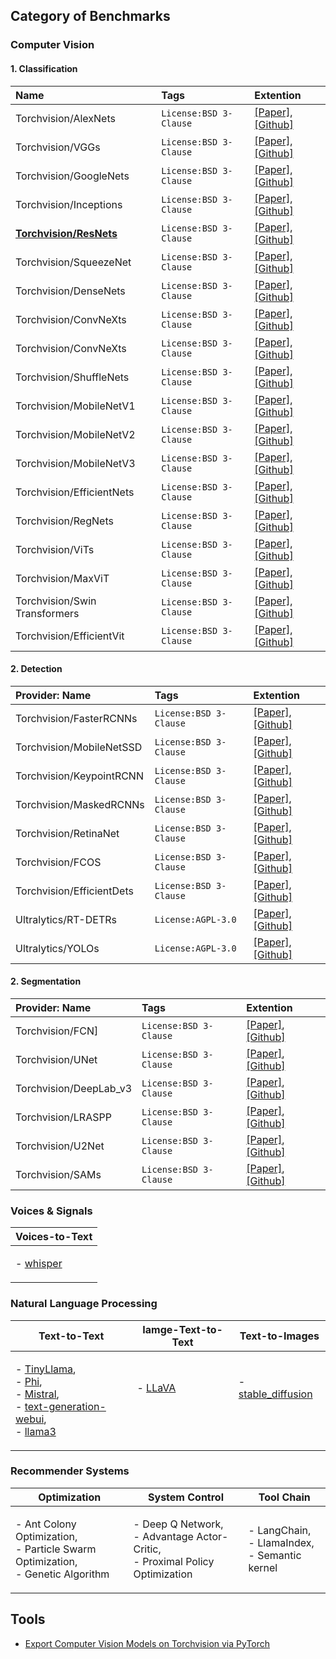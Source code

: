 ## Category of Benchmarks
### Computer Vision
#### 1. Classification
  | Name                        | Tags          | Extention     |
  | :-------------------------- | :------------ | :------------ | 
  | Torchvision/AlexNets          | `License:BSD 3-Clause` | [[Paper]](https://papers.nips.cc/paper_files/paper/2012/hash/c399862d3b9d6b76c8436e924a68c45b-Abstract.html), [[Github]](https://github.com/pytorch/vision) |
  | Torchvision/VGGs              | `License:BSD 3-Clause` | [[Paper]](https://arxiv.org/abs/1409.1556), [[Github]](https://github.com/pytorch/vision) |
  | Torchvision/GoogleNets        | `License:BSD 3-Clause` | [[Paper]](https://arxiv.org/abs/1409.4842), [[Github]](https://github.com/pytorch/vision) |
  | Torchvision/Inceptions        | `License:BSD 3-Clause` | [[Paper]](https://arxiv.org/abs/1512.00567), [[Github]](https://github.com/pytorch/vision) |
  | [**Torchvision/ResNets**](https://github.com/R300-AI/ITRI-AI-Hub/tree/main/Model-Zoo/Classification/ResNets)           | `License:BSD 3-Clause` | [[Paper]](https://arxiv.org/abs/1512.03385), [[Github]](https://github.com/pytorch/vision) |
  | Torchvision/SqueezeNet        | `License:BSD 3-Clause` | [[Paper]](https://arxiv.org/abs/1602.07360), [[Github]](https://github.com/pytorch/vision) |
  | Torchvision/DenseNets         | `License:BSD 3-Clause` | [[Paper]](https://arxiv.org/abs/1608.06993), [[Github]](https://github.com/pytorch/vision) |
  | Torchvision/ConvNeXts         | `License:BSD 3-Clause` | [[Paper]](https://arxiv.org/abs/1611.05431), [[Github]](https://github.com/pytorch/vision) |
  | Torchvision/ConvNeXts         | `License:BSD 3-Clause` | [[Paper]](https://arxiv.org/abs/1807.11626), [[Github]](https://github.com/pytorch/vision) |
  | Torchvision/ShuffleNets       | `License:BSD 3-Clause` | [[Paper]](https://arxiv.org/abs/1807.11164), [[Github]](https://github.com/pytorch/vision) |
  | Torchvision/MobileNetV1       | `License:BSD 3-Clause` | [[Paper]](https://arxiv.org/abs/1704.04861), [[Github]](https://github.com/pytorch/vision) |
  | Torchvision/MobileNetV2       | `License:BSD 3-Clause` | [[Paper]](https://arxiv.org/abs/1801.04381), [[Github]](https://github.com/pytorch/vision) |
  | Torchvision/MobileNetV3       | `License:BSD 3-Clause` | [[Paper]](https://arxiv.org/abs/1905.02244), [[Github]](https://github.com/pytorch/vision) |
  | Torchvision/EfficientNets     | `License:BSD 3-Clause` | [[Paper]](https://arxiv.org/abs/1905.11946), [[Github]](https://github.com/pytorch/vision) |
  | Torchvision/RegNets           | `License:BSD 3-Clause` | [[Paper]](https://arxiv.org/abs/2003.13678), [[Github]](https://github.com/pytorch/vision) |
  | Torchvision/ViTs              | `License:BSD 3-Clause` | [[Paper]](https://arxiv.org/abs/2010.11929), [[Github]](https://github.com/pytorch/vision) |
  | Torchvision/MaxViT            | `License:BSD 3-Clause` | [[Paper]](https://arxiv.org/abs/2204.01697), [[Github]](https://github.com/pytorch/vision) |
  | Torchvision/Swin Transformers | `License:BSD 3-Clause` | [[Paper]](https://arxiv.org/abs/2103.14030), [[Github]](https://github.com/pytorch/vision) |
  | Torchvision/EfficientVit      | `License:BSD 3-Clause` | [[Paper]](https://arxiv.org/abs/2205.14756), [[Github]](https://github.com/pytorch/vision) |
#### 2. Detection
  | Provider: Name              | Tags          | Extention     |
  | :-------------------------- | :------------ | :------------ | 
  | Torchvision/FasterRCNNs     | `License:BSD 3-Clause` | [[Paper]](https://arxiv.org/abs/1506.01497), [[Github]](https://github.com/pytorch/vision)|
  | Torchvision/MobileNetSSD    | `License:BSD 3-Clause` | [[Paper]](https://arxiv.org/abs/1512.02325), [[Github]](https://github.com/pytorch/vision)|
  | Torchvision/KeypointRCNN    | `License:BSD 3-Clause` | [[Paper]](https://arxiv.org/abs/1603.00502), [[Github]](https://github.com/pytorch/vision)|
  | Torchvision/MaskedRCNNs     | `License:BSD 3-Clause` | [[Paper]](https://arxiv.org/abs/1703.06870), [[Github]](https://github.com/pytorch/vision)|
  | Torchvision/RetinaNet       | `License:BSD 3-Clause` | [[Paper]](https://arxiv.org/abs/1708.02002), [[Github]](https://github.com/pytorch/vision)|
  | Torchvision/FCOS            | `License:BSD 3-Clause` | [[Paper]](https://arxiv.org/abs/1904.01355), [[Github]](https://github.com/pytorch/vision)|
  | Torchvision/EfficientDets   | `License:BSD 3-Clause` | [[Paper]](https://arxiv.org/abs/1911.09070), [[Github]](https://github.com/pytorch/vision)|
  | Ultralytics/RT-DETRs        | `License:AGPL-3.0`     | [[Paper]](https://arxiv.org/abs/2304.08069), [[Github]](https://github.com/ultralytics/ultralytics)|
  | Ultralytics/YOLOs           | `License:AGPL-3.0`     | [[Paper]](https://arxiv.org/abs/2406.10139), [[Github]](https://github.com/ultralytics/ultralytics)|
#### 2. Segmentation
  | Provider: Name              | Tags          | Extention     |
  | :-------------------------- | :------------ | :------------ | 
  | Torchvision/FCN]            | `License:BSD 3-Clause` | [[Paper]](https://arxiv.org/abs/1411.4038), [[Github]](https://github.com/pytorch/vision)  |
  | Torchvision/UNet            | `License:BSD 3-Clause` | [[Paper]](https://arxiv.org/abs/1505.04597), [[Github]](https://github.com/pytorch/vision) |
  | Torchvision/DeepLab_v3      | `License:BSD 3-Clause` | [[Paper]](https://arxiv.org/abs/1706.05587), [[Github]](https://github.com/pytorch/vision) |
  | Torchvision/LRASPP          | `License:BSD 3-Clause` | [[Paper]](https://arxiv.org/abs/1905.02244), [[Github]](https://github.com/pytorch/vision) |
  | Torchvision/U2Net           | `License:BSD 3-Clause` | [[Paper]](https://arxiv.org/abs/2005.09007), [[Github]](https://github.com/pytorch/vision) |
  | Torchvision/SAMs            | `License:BSD 3-Clause` | [[Paper]](https://arxiv.org/html/2406.10139v1#S4), [[Github]](https://github.com/pytorch/vision) | 

### Voices & Signals

  |     Voices-to-Text          
 |  :-----------------------: 
  | <p align="left"> - [whisper](https://arxiv.org/abs/2212.04356)

### Natural Language Processing

  |     Text-to-Text          |      Iamge-Text-to-Text    |     Text-to-Images    |
 |  :-----------------------: |  :-----------------------: |:-----------------------: |
  | <p align="left"> - [TinyLlama](https://arxiv.org/abs/2401.02385),<br> - [Phi](https://arxiv.org/abs/2309.05463),<br> - [Mistral](https://arxiv.org/abs/2310.06825),<br> - [text-generation-webui](https://github.com/oobabooga/text-generation-webui),<br> - [llama3](https://arxiv.org/pdf/2407.21783)<br> | <p align="left"> - [LLaVA](https://arxiv.org/abs/2304.08485)<br><br><br> | <p align="left"> - [stable_diffusion](https://github.com/AUTOMATIC1111/stable-diffusion-webui)<br><br><br>|

### Recommender Systems

  |     Optimization        |     System Control         |        Tool Chain           |
  |  :--------------------: |  :-----------------------: | :-----------------------: |
  | <p align="left"> - Ant Colony Optimization,<br> - Particle Swarm Optimization,<br> - Genetic Algorithm<br> | <p align="left"> - Deep Q Network,<br> - Advantage Actor-Critic,<br> - Proximal Policy Optimization<br>  | <p align="left"> - LangChain,<br> - LlamaIndex,<br> - Semantic kernel<br>|

## Tools
* [Export Computer Vision Models on Torchvision via PyTorch](https://github.com/R300-AI/model_zoo_library/blob/main/notebooks/Export_Computer_Vision_Models_on_Torchvision_via_PyTorch_20240906.ipynb)
